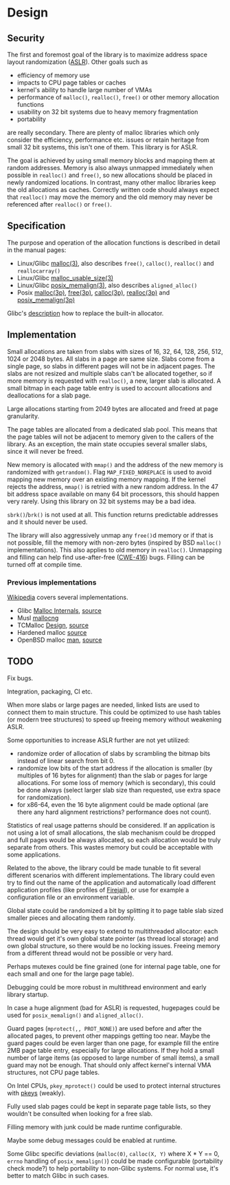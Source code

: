 # Design

## Security

The first and foremost goal of the library is to maximize address space layout randomization
([ASLR](https://en.wikipedia.org/wiki/Address_space_layout_randomization)).
Other goals such as
- efficiency of memory use
- impacts to CPU page tables or caches
- kernel's ability to handle large number of VMAs
- performance of `malloc()`, `realloc()`, `free()` or other memory allocation functions
- usability on 32 bit systems due to heavy memory fragmentation
- portability

are really secondary. There are plenty of malloc libraries which only consider the efficiency, performance etc. issues
or retain heritage from small 32 bit systems, this isn't one of them. This library is for ASLR.

The goal is achieved by using small memory blocks and mapping them at random addresses.
Memory is also always unmapped immediately when possible in `realloc()` and `free()`,
so new allocations should be placed in newly randomized locations.
In contrast, many other malloc libraries keep the old allocations as caches.
Correctly written code should always expect that `realloc()` may move the memory and
the old memory may never be referenced after `realloc()` or `free()`.

## Specification

The purpose and operation of the allocation functions is described in detail in the manual pages:
- Linux/Glibc [malloc(3)](https://www.man7.org/linux/man-pages/man3/malloc.3.html), also describes `free()`, `calloc()`, `realloc()` and `reallocarray()`
- Linux/Glibc [malloc_usable_size(3)](https://www.man7.org/linux/man-pages/man3/malloc_usable_size.3.html)
- Linux/Glibc [posix_memalign(3)](https://www.man7.org/linux/man-pages/man3/posix_memalign.3.html), also describes `aligned_alloc()`
- Posix [malloc(3p)](https://www.man7.org/linux/man-pages/man3/malloc.3p.html), [free(3p)](https://www.man7.org/linux/man-pages/man3/free.3p.html),
[calloc(3p)](https://www.man7.org/linux/man-pages/man3/calloc.3p.html), [realloc(3p)](https://www.man7.org/linux/man-pages/man3/realloc.3p.html) and  [posix_memalign(3p)](https://www.man7.org/linux/man-pages/man3/posix_memalign.3p.html)

Glibc's [description](https://www.gnu.org/software/libc/manual/html_node/Replacing-malloc.html) how to replace the built-in allocator.

## Implementation
Small allocations are taken from slabs with sizes of 16, 32, 64, 128, 256, 512, 1024 or 2048 bytes.
All slabs in a page are same size. Slabs come from a single page, so slabs in different pages will not be in adjacent pages.
The slabs are not resized and multiple slabs can't be allocated together,
so if more memory is requested with `realloc()`, a new, larger slab is allocated.
A small bitmap in each page table entry is used to account allocations and deallocations for a slab page.

Large allocations starting from 2049 bytes are allocated and freed at page granularity.

The page tables are allocated from a dedicated slab pool.
This means that the page tables will not be adjacent to memory given to the callers of the library.
As an exception, the main state occupies several smaller slabs, since it will never be freed.

New memory is allocated with `mmap()` and the address of the new memory is randomized with `getrandom()`.
Flag `MAP_FIXED_NOREPLACE` is used to avoid mapping new memory over an existing memory mapping.
If the kernel rejects the address, `mmap()` is retried with a new random address.
In the 47 bit address space available on many 64 bit processors, this should happen very rarely.
Using this library on 32 bit systems may be a bad idea.

`sbrk()`/`brk()` is not used at all. This function returns predictable addresses and it should never be used.

The library will also aggressively unmap any `free()`d memory or if that is not possible,
fill the memory with non-zero bytes (inspired by BSD `malloc()` implementations).
This also applies to old memory in `realloc()`.
Unmapping and filling can help find use-after-free ([CWE-416](https://cwe.mitre.org/data/definitions/416.html)) bugs.
Filling can be turned off at compile time.

### Previous implementations

[Wikipedia](https://en.wikipedia.org/wiki/C_dynamic_memory_allocation) covers several implementations.

- Glibc [Malloc Internals](https://sourceware.org/glibc/wiki/MallocInternals), [source](https://sourceware.org/git/?p=glibc.git;a=blob;f=malloc/malloc.c;h=2ba1fee144f5742daa0fdc72088f73d4c3049ffe;hb=HEAD)
- Musl [mallocng](https://git.musl-libc.org/cgit/musl/tree/src/malloc/mallocng/malloc.c)
- TCMalloc [Design](https://google.github.io/tcmalloc/design.html), [source](https://github.com/google/tcmalloc)
- Hardened malloc [source](https://github.com/GrapheneOS/hardened_malloc)
- OpenBSD malloc [man](https://man.openbsd.org/malloc), [source](https://cvsweb.openbsd.org/src/lib/libc/stdlib/malloc.c)

## TODO

Fix bugs.

Integration, packaging, CI etc.

When more slabs or large pages are needed, linked lists are used to connect them to main structure.
This could be optimized to use hash tables (or modern tree structures) to speed up freeing memory without weakening ASLR.

Some opportunities to increase ASLR further are not yet utilized:
- randomize order of allocation of slabs by scrambling the bitmap bits instead of linear search from bit 0.
- randomize low bits of the start address if the allocation is smaller (by multiples of 16 bytes for alignment) than the slab or pages for large allocations.
For some loss of memory (which is secondary), this could be done always (select larger slab size than requested, use extra space for randomization).
- for x86-64, even the 16 byte alignment could be made optional (are there any hard alignment restrictions? performance does not count).

Statistics of real usage patterns should be considered. If an application is not using a lot of small allocations,
the slab mechanism could be dropped and full pages would be always allocated, so each allocation would be truly separate from others.
This wastes memory but could be acceptable with some applications.

Related to the above, the library could be made tunable to fit several different scenarios with different implementations.
The library could even try to find out the name of the application and automatically load different application profiles
(like profiles of [Firejail](https://github.com/netblue30/firejail)), or use for example a configuration file or an environment variable.

Global state could be randomized a bit by splitting it to page table slab sized smaller pieces and allocating them randomly.

The design should be very easy to extend to multithreaded allocator: each thread would get it's own global state pointer (as thread local storage)
and own global structure, so there would be no locking issues.
Freeing memory from a different thread would not be possible or very hard.

Perhaps mutexes could be fine grained (one for internal page table, one for each small and one for the large page table).

Debugging could be more robust in multithread environment and early library startup.

In case a huge alignment (bad for ASLR) is requested, hugepages could be used for `posix_memalign()` and `aligned_alloc()`.

Guard pages (`mprotect(,, PROT_NONE)`) are used before and after the allocated pages, to prevent other mappings getting too near.
Maybe the guard pages could be even larger than one page, for example fill the entire 2MB page table entry, especially for large allocations.
If they hold a small number of large items (as opposed to large number of small items), a small guard may not be enough.
That should only affect kernel's internal VMA structures, not CPU page tables.

On Intel CPUs, `pkey_mprotect()` could be used to protect internal structures with [pkeys](https://man7.org/linux/man-pages/man7/pkeys.7.html) (weakly).

Fully used slab pages could be kept in separate page table lists, so they wouldn't be consulted when looking for a free slab.

Filling memory with junk could be made runtime configurable.

Maybe some debug messages could be enabled at runtime.

Some Glibc specific deviations (`malloc(0)`, `calloc(X, Y)` where X * Y == 0, `errno` handling of `posix_memalign()`) could be made configurable
(portability check mode?) to help portability to non-Glibc systems. For normal use, it's better to match Glibc in such cases.
